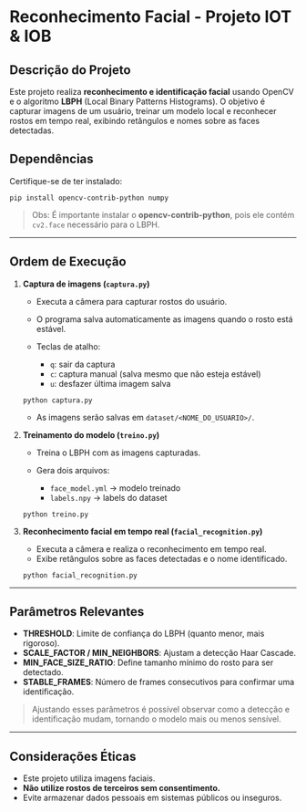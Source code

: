 # Reconhecimento Facial - Projeto IOT & IOB

## Descrição do Projeto

Este projeto realiza **reconhecimento e identificação facial** usando OpenCV e o algoritmo **LBPH** (Local Binary Patterns Histograms). O objetivo é capturar imagens de um usuário, treinar um modelo local e reconhecer rostos em tempo real, exibindo retângulos e nomes sobre as faces detectadas.

## Dependências

Certifique-se de ter instalado:

```
pip install opencv-contrib-python numpy
```

> Obs: É importante instalar o **opencv-contrib-python**, pois ele contém `cv2.face` necessário para o LBPH.

---

## Ordem de Execução

1. **Captura de imagens (`captura.py`)**

   * Executa a câmera para capturar rostos do usuário.
   * O programa salva automaticamente as imagens quando o rosto está estável.
   * Teclas de atalho:

     * `q`: sair da captura
     * `c`: captura manual (salva mesmo que não esteja estável)
     * `u`: desfazer última imagem salva

   ```
   python captura.py
   ```

   * As imagens serão salvas em `dataset/<NOME_DO_USUARIO>/`.

2. **Treinamento do modelo (`treino.py`)**

   * Treina o LBPH com as imagens capturadas.
   * Gera dois arquivos:

     * `face_model.yml` → modelo treinado
     * `labels.npy` → labels do dataset

   ```
   python treino.py
   ```

3. **Reconhecimento facial em tempo real (`facial_recognition.py`)**

   * Executa a câmera e realiza o reconhecimento em tempo real.
   * Exibe retângulos sobre as faces detectadas e o nome identificado.

   ```
   python facial_recognition.py
   ```

---

## Parâmetros Relevantes

* **THRESHOLD**: Limite de confiança do LBPH (quanto menor, mais rigoroso).
* **SCALE\_FACTOR / MIN\_NEIGHBORS**: Ajustam a detecção Haar Cascade.
* **MIN\_FACE\_SIZE\_RATIO**: Define tamanho mínimo do rosto para ser detectado.
* **STABLE\_FRAMES**: Número de frames consecutivos para confirmar uma identificação.

> Ajustando esses parâmetros é possível observar como a detecção e identificação mudam, tornando o modelo mais ou menos sensível.

---

## Considerações Éticas

* Este projeto utiliza imagens faciais.
* **Não utilize rostos de terceiros sem consentimento.**
* Evite armazenar dados pessoais em sistemas públicos ou inseguros.